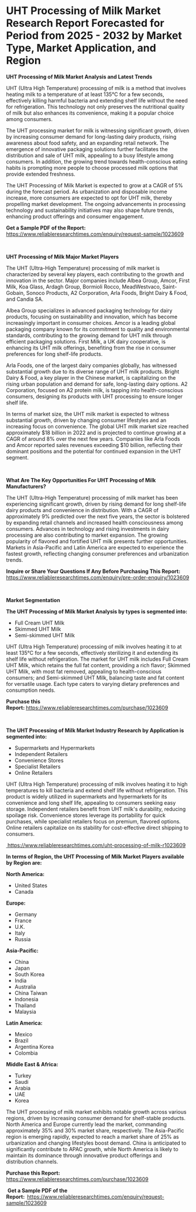 <p><h1>UHT Processing of Milk Market Research Report Forecasted for Period from 2025 -  2032 by Market Type, Market Application, and Region</h1></p><p><strong>UHT Processing of Milk Market Analysis and Latest Trends</strong></p>
<p><p>UHT (Ultra High Temperature) processing of milk is a method that involves heating milk to a temperature of at least 135°C for a few seconds, effectively killing harmful bacteria and extending shelf life without the need for refrigeration. This technology not only preserves the nutritional quality of milk but also enhances its convenience, making it a popular choice among consumers.</p><p>The UHT processing market for milk is witnessing significant growth, driven by increasing consumer demand for long-lasting dairy products, rising awareness about food safety, and an expanding retail network. The emergence of innovative packaging solutions further facilitates the distribution and sale of UHT milk, appealing to a busy lifestyle among consumers. In addition, the growing trend towards health-conscious eating habits is prompting more people to choose processed milk options that provide extended freshness.</p><p>The UHT Processing of Milk Market is expected to grow at a CAGR of 5% during the forecast period. As urbanization and disposable income increase, more consumers are expected to opt for UHT milk, thereby propelling market development. The ongoing advancements in processing technology and sustainability initiatives may also shape future trends, enhancing product offerings and consumer engagement.</p></p>
<p><strong>Get a Sample PDF of the Report:&nbsp;</strong> <a href="https://www.reliableresearchtimes.com/enquiry/request-sample/1023609?utm_campaign=2326&utm_medium=2&utm_source=Github&utm_content=ia&utm_term=17042025&utm_id=uht-processing-of-milk">https://www.reliableresearchtimes.com/enquiry/request-sample/1023609</a></p>
<p>&nbsp;</p>
<p><strong>UHT Processing of Milk Major Market Players</strong></p>
<p><p>The UHT (Ultra-High Temperature) processing of milk market is characterized by several key players, each contributing to the growth and innovation in the sector. Major companies include Albea Group, Amcor, First Milk, Koa Glass, Ardagh Group, Bormioli Rocco, MeadWestvaco, Saint-Gobain, Sonoco Products, A2 Corporation, Arla Foods, Bright Dairy & Food, and Candia SA.</p><p>Albea Group specializes in advanced packaging technology for dairy products, focusing on sustainability and innovation, which has become increasingly important in consumer choices. Amcor is a leading global packaging company known for its commitment to quality and environmental standards, contributing to the growing demand for UHT milk through efficient packaging solutions. First Milk, a UK dairy cooperative, is enhancing its UHT milk offerings, benefiting from the rise in consumer preferences for long shelf-life products.</p><p>Arla Foods, one of the largest dairy companies globally, has witnessed substantial growth due to its diverse range of UHT milk products. Bright Dairy & Food, a key player in the Chinese market, is capitalizing on the rising urban population and demand for safe, long-lasting dairy options. A2 Corporation, focused on A2 protein milk, is tapping into health-conscious consumers, designing its products with UHT processing to ensure longer shelf life.</p><p>In terms of market size, the UHT milk market is expected to witness substantial growth, driven by changing consumer lifestyles and an increasing focus on convenience. The global UHT milk market size reached approximately $18 billion in 2022 and is projected to continue growing at a CAGR of around 8% over the next few years. Companies like Arla Foods and Amcor reported sales revenues exceeding $10 billion, reflecting their dominant positions and the potential for continued expansion in the UHT segment.</p></p>
<p>&nbsp;</p>
<p><strong>What Are The Key Opportunities For UHT Processing of Milk Manufacturers?</strong></p>
<p><p>The UHT (Ultra-High Temperature) processing of milk market has been experiencing significant growth, driven by rising demand for long shelf-life dairy products and convenience in distribution. With a CAGR of approximately 9% predicted over the next five years, the sector is bolstered by expanding retail channels and increased health consciousness among consumers. Advances in technology and rising investments in dairy processing are also contributing to market expansion. The growing popularity of flavored and fortified UHT milk presents further opportunities. Markets in Asia-Pacific and Latin America are expected to experience the fastest growth, reflecting changing consumer preferences and urbanization trends.</p></p>
<p><strong>Inquire or Share Your Questions If Any Before Purchasing This Report:</strong> <a href="https://www.reliableresearchtimes.com/enquiry/pre-order-enquiry/1023609?utm_campaign=2326&utm_medium=2&utm_source=Github&utm_content=ia&utm_term=17042025&utm_id=uht-processing-of-milk">https://www.reliableresearchtimes.com/enquiry/pre-order-enquiry/1023609</a></p>
<p>&nbsp;</p>
<p><strong>Market Segmentation</strong></p>
<p><strong>The UHT Processing of Milk Market Analysis by types is segmented into:</strong></p>
<p><ul><li>Full Cream UHT Milk</li><li>Skimmed UHT Milk</li><li>Semi-skimmed UHT Milk</li></ul></p>
<p><p>UHT (Ultra High Temperature) processing of milk involves heating it to at least 135°C for a few seconds, effectively sterilizing it and extending its shelf life without refrigeration. The market for UHT milk includes Full Cream UHT Milk, which retains the full fat content, providing a rich flavor; Skimmed UHT Milk, with most fat removed, appealing to health-conscious consumers; and Semi-skimmed UHT Milk, balancing taste and fat content for versatile usage. Each type caters to varying dietary preferences and consumption needs.</p></p>
<p><strong>Purchase this Report:&nbsp;</strong><a href="https://www.reliableresearchtimes.com/purchase/1023609?utm_campaign=2326&utm_medium=2&utm_source=Github&utm_content=ia&utm_term=17042025&utm_id=uht-processing-of-milk">https://www.reliableresearchtimes.com/purchase/1023609</a></p>
<p>&nbsp;</p>
<p><strong>The UHT Processing of Milk Market Industry Research by Application is segmented into:</strong></p>
<p><ul><li>Supermarkets and Hypermarkets</li><li>Independent Retailers</li><li>Convenience Stores</li><li>Specialist Retailers</li><li>Online Retailers</li></ul></p>
<p><p>UHT (Ultra High Temperature) processing of milk involves heating it to high temperatures to kill bacteria and extend shelf life without refrigeration. This product is widely utilized in supermarkets and hypermarkets for its convenience and long shelf life, appealing to consumers seeking easy storage. Independent retailers benefit from UHT milk's durability, reducing spoilage risk. Convenience stores leverage its portability for quick purchases, while specialist retailers focus on premium, flavored options. Online retailers capitalize on its stability for cost-effective direct shipping to consumers.</p></p>
<p><a href="https://www.reliableresearchtimes.com/uht-processing-of-milk-r1023609?utm_campaign=2326&utm_medium=2&utm_source=Github&utm_content=ia&utm_term=17042025&utm_id=uht-processing-of-milk">&nbsp;https://www.reliableresearchtimes.com/uht-processing-of-milk-r1023609</a></p>
<p><strong>In terms of Region, the UHT Processing of Milk Market Players available by Region are:</strong></p>
<p>
    <p> <strong> North America: </strong>
        <ul>
            <li>United States</li>
            <li>Canada</li>
        </ul>
        </p> 
    <p> <strong> Europe: </strong>
        <ul>
            <li>Germany</li>
            <li>France</li>
            <li>U.K.</li>
            <li>Italy</li>
            <li>Russia</li>
        </ul>
        </p> 
    <p> <strong> Asia-Pacific: </strong>
        <ul>
            <li>China</li>
            <li>Japan</li>
            <li>South Korea</li>
            <li>India</li>
            <li>Australia</li>
            <li>China Taiwan</li>
            <li>Indonesia</li>
            <li>Thailand</li>
            <li>Malaysia</li>
        </ul>
        </p> 
    <p> <strong> Latin America: </strong>
        <ul>
            <li>Mexico</li>
            <li>Brazil</li>
            <li>Argentina Korea</li>
            <li>Colombia</li>
        </ul>
        </p> 
    <p> <strong> Middle East & Africa: </strong>
        <ul>
            <li>Turkey</li>
            <li>Saudi</li>
            <li>Arabia</li>
            <li>UAE</li>
            <li>Korea</li>
        </ul>
    </p>
    </p>
<p><p>The UHT processing of milk market exhibits notable growth across various regions, driven by increasing consumer demand for shelf-stable products. North America and Europe currently lead the market, commanding approximately 35% and 30% market share, respectively. The Asia-Pacific region is emerging rapidly, expected to reach a market share of 25% as urbanization and changing lifestyles boost demand. China is anticipated to significantly contribute to APAC growth, while North America is likely to maintain its dominance through innovative product offerings and distribution channels.</p></p>
<p><strong>Purchase this Report: </strong><a href="https://www.reliableresearchtimes.com/purchase/1023609?utm_campaign=2326&utm_medium=2&utm_source=Github&utm_content=ia&utm_term=17042025&utm_id=uht-processing-of-milk">https://www.reliableresearchtimes.com/purchase/1023609</a></p>
<p>&nbsp;<strong>Get a Sample PDF of the Report:&nbsp;&nbsp;</strong><a href="https://www.reliableresearchtimes.com/enquiry/request-sample/1023609?utm_campaign=2326&utm_medium=2&utm_source=Github&utm_content=ia&utm_term=17042025&utm_id=uht-processing-of-milk">https://www.reliableresearchtimes.com/enquiry/request-sample/1023609</a></p>
<p><strong></strong></p>
<p><p></p><p></p><p></p></p>